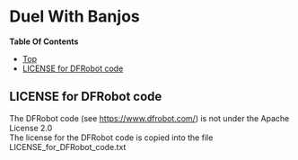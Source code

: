 # Duel With Banjos

**Table Of Contents**
* [Top](#duel-with-banjos "Top")
* [LICENSE for DFRobot code](#license-for-dfrobot-code "LICENSE for DFRobot code")

## LICENSE for DFRobot code
The DFRobot code (see https://www.dfrobot.com/) is not under the Apache License 2.0<br>
The license for the DFRobot code is copied into the file LICENSE_for_DFRobot_code.txt

